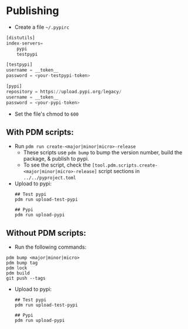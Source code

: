 # Publishing

- Create a file `~/.pypirc`
``` py linenums="1" title="~/.pypirc"
[distutils]
index-servers=
    pypi
    testpypi

[testpypi]
username = __token__ 
password = <your-testpypi-token>

[pypi]
repository = https://upload.pypi.org/legacy/
username = __token__
password = <your-pypi-token>
```
  - Set the file's chmod to `600`

## With PDM scripts:
  - Run `pdm run create-<major|minor|micro>-release`
    - These scripts use `pdm bump` to bump the version number, build the package, & publish to pypi.
    - To see the script, check the `[tool.pdm.scripts.create-<major|minor|micro>-release]` script sections in `../../pyproject.toml`
  - Upload to pypi:
    ```
    ## Test pypi
    pdm run upload-test-pypi

    ## Pypi
    pdm run upload-pypi
    ```

## Without PDM scripts:
  - Run the following commands:
  ```
  pdm bump <major|minor|micro>
  pdm bump tag
  pdm lock
  pdm build
  git push --tags
  ```
  - Upload to pypi:
    ```
    ## Test pypi
    pdm run upload-test-pypi

    ## Pypi
    pdm run upload-pypi
    ```
